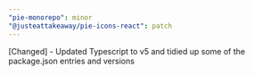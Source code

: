```yaml
---
"pie-monorepo": minor
"@justeattakeaway/pie-icons-react": patch
---
```


[Changed] - Updated Typescript to v5 and tidied up some of the package.json entries and versions
